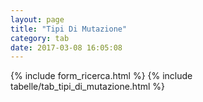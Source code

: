 ```yaml
---
layout: page
title: "Tipi Di Mutazione"
category: tab
date: 2017-03-08 16:05:08
---
```


{% include form_ricerca.html %}
{% include tabelle/tab_tipi_di_mutazione.html %}

